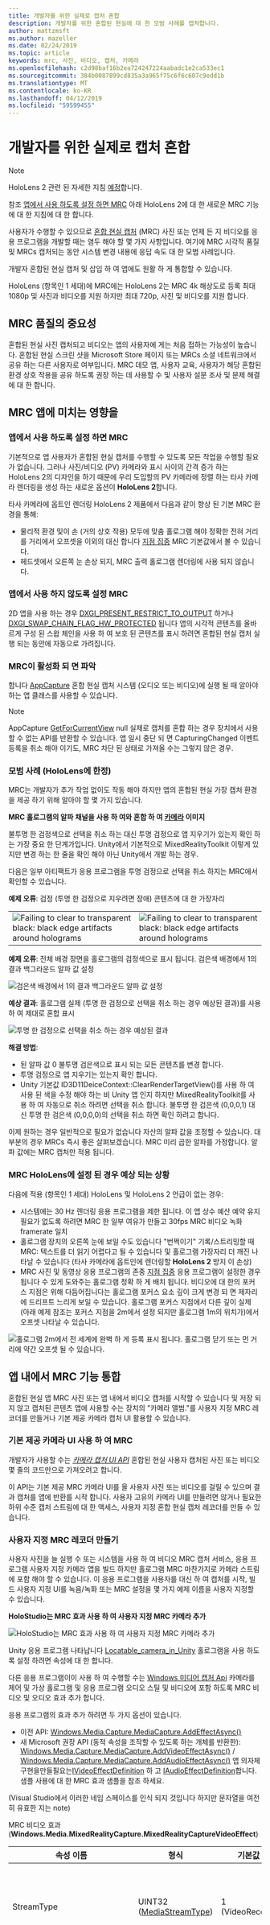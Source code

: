 ```yaml
---
title: 개발자를 위한 실제로 캡처 혼합
description: 개발자를 위한 혼합된 현실에 대 한 모범 사례를 캡처합니다.
author: mattzmsft
ms.author: mazeller
ms.date: 02/24/2019
ms.topic: article
keywords: mrc, 사진, 비디오, 캡처, 카메라
ms.openlocfilehash: c2d98baf16b2ea724247224aabadc1e2ca533ec1
ms.sourcegitcommit: 384b0087899cd835a3a965f75c6f6c607c9edd1b
ms.translationtype: MT
ms.contentlocale: ko-KR
ms.lasthandoff: 04/12/2019
ms.locfileid: "59599455"
---
```

# <a name="mixed-reality-capture-for-developers"></a>개발자를 위한 실제로 캡처 혼합

> [!NOTE]
> HoloLens 2 관련 된 자세한 지침 [예정](index.md#news-and-notes)합니다. 

참조 [앱에서 사용 하도록 설정 하면 MRC](#enabling-mrc-in-your-app) 아래 HoloLens 2에 대 한 새로운 MRC 기능에 대 한 지침에 대 한 합니다.

사용자가 수행할 수 있으므로 [혼합 현실 캡처](mixed-reality-capture.md) (MRC) 사진 또는 언제 든 지 비디오를 응용 프로그램을 개발할 때는 염두 해야 할 몇 가지 사항입니다. 여기에 MRC 시각적 품질 및 MRCs 캡처되는 동안 시스템 변경 내용에 응답 속도 대 한 모범 사례입니다.

개발자 혼합된 현실 캡처 및 삽입 하 여 앱에도 원활 하 게 통합할 수 있습니다.

HoloLens (항목인 1 세대)에 MRC에는 HoloLens 2는 MRC 4k 해상도로 등록 최대 1080p 및 사진과 비디오를 지원 하지만 최대 720p, 사진 및 비디오를 지원 합니다.

## <a name="the-importance-of-quality-mrc"></a>MRC 품질의 중요성

혼합된 현실 사진 캡처되고 비디오는 앱의 사용자에 게는 처음 접하는 가능성이 높습니다. 혼합된 현실 스크린 샷을 Microsoft Store 페이지 또는 MRCs 소셜 네트워크에서 공유 하는 다른 사용자로 여부입니다. MRC 데모 앱, 사용자 교육, 사용자가 해당 혼합된 환경 상호 작용을 공유 하도록 권장 하는 데 사용할 수 및 사용자 설문 조사 및 문제 해결에 대 한 합니다.

## <a name="how-mrc-impacts-your-app"></a>MRC 앱에 미치는 영향을

### <a name="enabling-mrc-in-your-app"></a>앱에서 사용 하도록 설정 하면 MRC

기본적으로 앱 사용자가 혼합된 현실 캡처를 수행할 수 있도록 모든 작업을 수행할 필요가 없습니다. 그러나 사진/비디오 (PV) 카메라와 표시 사이의 간격 증가 하는 HoloLens 2의 디자인을 하기 때문에 우리 도입할의 PV 카메라에 정렬 하는 타사 카메라 렌더링을 생성 하는 새로운 옵션이 **HoloLens 2**합니다. 

타사 카메라에 옵트인 렌더링 HoloLens 2 제품에서 다음과 같이 향상 된 기본 MRC 환경을 통해:
* 물리적 환경 및이 손 (거의 상호 작용) 모두에 맞춤 홀로그램 해야 정확한 전혀 거리를 거리에서 오프셋을 이외의 대신 합니다 [지점 집중](focus-point-in-unity.md) MRC 기본값에서 볼 수 있습니다.
* 헤드셋에서 오른쪽 눈 손상 되지, MRC 출력 홀로그램 렌더링에 사용 되지 않습니다.

### <a name="disabling-mrc-in-your-app"></a>앱에서 사용 하지 않도록 설정 MRC

2D 앱을 사용 하는 경우 [DXGI_PRESENT_RESTRICT_TO_OUTPUT](https://msdn.microsoft.com/library/windows/desktop/bb509554(v=vs.85).aspx) 하거나 [DXGI_SWAP_CHAIN_FLAG_HW_PROTECTED](https://msdn.microsoft.com/library/windows/desktop/bb173076(v=vs.85).aspx) 됩니다 앱의 시각적 콘텐츠를 올바르게 구성 된 스왑 체인을 사용 하 여 보호 된 콘텐츠를 표시 하려면 혼합된 현실 캡처 실행 되는 동안에 자동으로 가려집니다.

### <a name="knowing-when-mrc-is-active"></a>MRC이 활성화 되 면 파악

합니다 [AppCapture](https://msdn.microsoft.com/library/windows/apps/windows.media.capture.appcapture.aspx) 혼합 현실 캡처 시스템 (오디오 또는 비디오)에 실행 될 때 알아야 하는 앱 클래스를 사용할 수 있습니다.

>[!NOTE]
>AppCapture [GetForCurrentView](https://msdn.microsoft.com/library/windows/apps/windows.media.capture.appcapture.getforcurrentview.aspx) null 실제로 캡처를 혼합 하는 경우 장치에서 사용할 수 없는 API를 반환할 수 있습니다. 앱 일시 중단 되 면 CapturingChanged 이벤트 등록을 취소 해야 이기도, MRC 차단 된 상태로 가져올 수는 그렇지 않은 경우.

### <a name="best-practices-hololens-specific"></a>모범 사례 (HoloLens에 한정)

MRC는 개발자가 추가 작업 없이도 작동 해야 하지만 앱의 혼합된 현실 가장 캡처 환경을 제공 하기 위해 알아야 할 몇 가지 있습니다.

**MRC 홀로그램의 알파 채널을 사용 하 여와 혼합 하 여 [카메라](locatable-camera.md) 이미지**

불투명 한 검정색으로 선택을 취소 하는 대신 투명 검정으로 앱 지우기가 있는지 확인 하는 가장 중요 한 단계가입니다. Unity에서 기본적으로 MixedRealityToolkit 이렇게 있지만 변경 하는 한 줄을 확인 해야 아닌 Unity에서 개발 하는 경우.

다음은 일부 아티팩트가 응용 프로그램을 투명 검정으로 선택을 취소 하지는 MRC에서 확인할 수 있습니다.

**예제 오류**: 검정 (투명 한 검정으로 지우려면 장애) 콘텐츠에 대 한 가장자리

<table>
<tr>
<td>
<img src="images/chessboardblackedges-300px.jpg" alt="Failing to clear to transparent black: black edge artifacts around holograms"/>
</td>
<td>
<img src="images/fieldblackedges-300px.jpg" alt="Failing to clear to transparent black: black edge artifacts around holograms"/>
</td>
</tr>
</table>

**예제 오류**: 전체 배경 장면을 홀로그램의 검정색으로 표시 됩니다. 검은색 배경에서 1의 결과 백그라운드 알파 값 설정

![검은색 배경에서 1의 결과 백그라운드 알파 값 설정](images/clearopaqueblack-300px.png)

**예상 결과**: 홀로그램 실제 (투명 한 검정으로 선택을 취소 하는 경우 예상된 결과)를 사용 하 여 제대로 혼합 표시

![투명 한 검정으로 선택을 취소 하는 경우 예상된 결과](images/cleartransparentblack-300px.png)

**해결 방법**:
* 된 알파 값 0 불투명 검은색으로 표시 되는 모든 콘텐츠를 변경 합니다.
* 투명 검정으로 앱 지우기는 있는지 확인 합니다.
* Unity 기본값 ID3D11DeiceContext::ClearRenderTargetView()를 사용 하 여 사용 된 색을 수정 해야 하는 비 Unity 앱 인지 하지만 MixedRealityToolkit를 사용 하 여 자동으로 취소 하려면 선택을 취소 합니다. 불투명 한 검은색 (0,0,0,1) 대신 투명 한 검은색 (0,0,0,0)의 선택을 취소 하면 확인 하려고 합니다.

이제 원하는 경우 일반적으로 필요가 없습니다 자산의 알파 값을 조정할 수 있습니다. 대부분의 경우 MRCs 즉시 좋은 살펴보겠습니다. MRC 미리 곱한 알파를 가정합니다. 알파 값에는 MRC 캡처만 적용 됩니다.

### <a name="what-to-expect-when-mrc-is-enabled-on-hololens"></a>MRC HoloLens에 설정 된 경우 예상 되는 상황

다음에 적용 (항목인 1 세대) HoloLens 및 HoloLens 2 언급이 없는 경우:

* 시스템에는 30 Hz 렌더링 응용 프로그램을 제한 됩니다. 이 앱 상수 예산 예약 유지 필요가 없도록 하려면 MRC 한 일부 여유가 만들고 30fps MRC 비디오 녹화 framerate 일치
* 홀로그램 장치의 오른쪽 눈에 보일 수도 있습니다 "번쩍이기" 기록/스트리밍할 때 MRC: 텍스트를 더 읽기 어렵다고 될 수 있습니다 및 홀로그램 가장자리 더 깨진 나타날 수 있습니다 (타사 카메라에 옵트인에 렌더링할 **HoloLens 2** 방지 이 손상)
* MRC 사진 및 동영상 응용 프로그램의 존중 [지점 집중](focus-point-in-unity.md) 응용 프로그램이 설정한 경우 됩니다 수 있게 도와주는 홀로그램 정확 하 게 배치 됩니다. 비디오에 대 한의 포커스 지점은 위해 다듬어집니다는 홀로그램 포커스 요소 깊이 크게 변경 되 면 제자리에 드리프트 느리게 보일 수 있습니다. 홀로그램 포커스 지점에서 다른 깊이 실제 (아래 예제 참조는 포커스 지점을 2m에서 설정 되지만 홀로그램 1m의 위치가)에서 오프셋 나타날 수 있습니다.

![홀로그램 2m에서 전 세계에 완벽 하 게 등록 표시 됩니다. 홀로그램 닫기 또는 먼 거리에 약간 오프셋 될 수 있습니다.](images/hologramaccuracydistancemrc-1000px.png)

## <a name="integrating-mrc-functionality-from-within-your-app"></a>앱 내에서 MRC 기능 통합

혼합된 현실 앱 MRC 사진 또는 앱 내에서 비디오 캡처를 시작할 수 있습니다 및 저장 되지 않고 캡처된 콘텐츠 앱에 사용할 수는 장치의 "카메라 앨범."를 사용자 지정 MRC 레코더를 만들거나 기본 제공 카메라 캡처 UI 활용할 수 있습니다. 

### <a name="mrc-with-built-in-camera-ui"></a>기본 제공 카메라 UI 사용 하 여 MRC

개발자가 사용할 수는 *[카메라 캡처 UI API](https://docs.microsoft.com/windows/uwp/audio-video-camera/capture-photos-and-video-with-cameracaptureui)* 혼합된 현실 사용자 캡처된 사진 또는 비디오 몇 줄의 코드만으로 가져오려고 합니다.

이 API는 기본 제공 MRC 카메라 UI를 올 사용자 사진 또는 비디오를 걸릴 수 있으며 결과 캡처를 앱에 반환를 시작 합니다.  사용자 고유의 카메라 UI를 만들려면 않거나 필요한 하위 수준 캡처 스트림에 대 한 액세스, 사용자 지정 혼합 현실 캡처 레코더를 만들 수 있습니다.

### <a name="creating-a-custom-mrc-recorder"></a>사용자 지정 MRC 레코더 만들기

사용자 사진을 늘 실행 수 또는 시스템을 사용 하 여 비디오 MRC 캡처 서비스, 응용 프로그램 사용자 지정 카메라 앱을 빌드 하지만 홀로그램 MRC 마찬가지로 카메라 스트림에 포함 해야 할 수 있습니다. 이 응용 프로그램을 사용자를 대신 하 여 캡처를 시작, 빌드 사용자 지정 UI를 녹음/녹화 또는 MRC 설정을 몇 가지 예제 이름을 사용자 지정할 수 있습니다.

**HoloStudio는 MRC 효과 사용 하 여 사용자 지정 MRC 카메라 추가**

![HoloStudio는 MRC 효과 사용 하 여 사용자 지정 MRC 카메라 추가](images/cameraiconholostudio-300px.jpg)

Unity 응용 프로그램 나타납니다 [Locatable_camera_in_Unity](locatable-camera-in-unity.md) 홀로그램을 사용 하도록 설정 하려면 속성에 대 한 합니다.

다른 응용 프로그램이이 사용 하 여 수행할 수는 [Windows 미디어 캡처 Api](https://msdn.microsoft.com/library/windows/apps/windows.media.capture.mediacapture.aspx) 카메라를 제어 및 가상 홀로그램 및 응용 프로그램 오디오 스틸 및 비디오에 포함 하도록 MRC 비디오 및 오디오 효과 추가 합니다.

응용 프로그램의 효과 추가 하려면 두 가지 옵션이 있습니다.
* 이전 API: [Windows.Media.Capture.MediaCapture.AddEffectAsync()](https://msdn.microsoft.com/library/windows/apps/br211961.aspx)
* 새 Microsoft 권장 API (동적 속성을 조작할 수 있도록 하는 개체를 반환한): [Windows.Media.Capture.MediaCapture.AddVideoEffectAsync()](https://msdn.microsoft.com/library/windows/apps/windows.media.capture.mediacapture.addvideoeffectasync.aspx) / [Windows.Media.Capture.MediaCapture.AddAudioEffectAsync()](https://msdn.microsoft.com/library/windows/apps/windows.media.capture.mediacapture.addaudioeffectasync.aspx) 앱 의자체구현을만들필요는[IVideoEffectDefinition](https://msdn.microsoft.com/library/windows/apps/windows.media.effects.ivideoeffectdefinition.aspx) 하 고 [IAudioEffectDefinition](https://msdn.microsoft.com/library/windows/apps/windows.media.effects.iaudioeffectdefinition.aspx)합니다. 샘플 사용에 대 한 MRC 효과 샘플을 참조 하세요.

(Visual Studio에서 이러한 네임 스페이스를 인식 되지 것입니다 하지만 문자열을 여전히 유효한 지는 note)

MRC 비디오 효과 (**Windows.Media.MixedRealityCapture.MixedRealityCaptureVideoEffect**)

|  속성 이름  |  형식  |  기본값  |  설명 | 
|----------|----------|----------|----------|
|  StreamType  |  UINT32 ([MediaStreamType](https://msdn.microsoft.com/library/windows/apps/windows.media.capture.mediastreamtype.aspx))  |  1 (VideoRecord)  |  이 효과에 사용 되는 캡처 스트림을 설명 합니다. 오디오를 사용할 수 없습니다. | 
|  HologramCompositionEnabled  |  boolean  |  TRUE  |  홀로그램 비디오 캡처에서를 사용 하지 않도록 설정 하거나 사용 하는 플래그입니다. | 
|  RecordingIndicatorEnabled  |  boolean  |  TRUE  |  홀로그램 캡처 시 화면에서 기록 표시기를 사용할지를 플래그입니다. | 
|  VideoStabilizationEnabled  |  boolean  |  FALSE  |  HoloLens 추적기에서 제공 하는 비디오 안정화를 사용할지를 플래그입니다. | 
|  VideoStabilizationBufferLength  |  UINT32  |  0  |  설정 비디오 안정화에 대 한 기록 프레임 수가 사용 됩니다. 0 0-대기 시간 및 기능과 성능 측면에서 거의 "무료"입니다. (대기 시간 및 메모리의 15 프레임) 하는 대신 가장 높은 품질에 대 한 15는 사용 하는 것이 좋습니다. | 
|  GlobalOpacityCoefficient  |  FLOAT  |  0.9 (HoloLens) 1.0 (몰입 형 헤드셋)  |  홀로그램 전역 불투명도 계수 범위의 (완전히 투명) 0.0에서 1.0으로 설정 (완전 불투명). | 
|  BlankOnProtectedContent  |  boolean  |  FALSE  |  활성화 하거나 비활성화는 2d UWP 앱 보여 주는 보호 된 콘텐츠가 있는 경우 빈 프레임을 반환 하는 플래그입니다. 이 플래그는 false 및 2d UWP 앱 인지 보여 주는 보호 된 콘텐츠, 혼합된 현실 캡처 모두 헤드셋에 보호 된 콘텐츠 질감 2d UWP 앱 바뀝니다. |
|  ShowHiddenMesh  |  boolean  |  FALSE  |  사용 하도록 설정 하거나 holographic 카메라의 숨겨진된 영역 메시를 표시 하 고 콘텐츠를 인접 하지 않도록 설정 하는 플래그입니다. |

MRC 오디오 효과 (**Windows.Media.MixedRealityCapture.MixedRealityCaptureAudioEffect**)

<table>
<tr>
<th>속성 이름</th>
<th>형식</th>
<th>기본값</th>
<th>설명</th>
</tr>
<tr>
<td>MixerMode</td>
<td>UINT32</td>
<td>2</td>
<td>
<ul>
<li>0 : Mic 오디오 전용</li>
<li>1 : 시스템 오디오 전용</li>
<li>2 : Mic 및 시스템 오디오</li>
</ul>
</td>
</tr>
</table>

### <a name="simultaneous-mrc-limitations"></a>동시 MRC 제한 사항

MRC 동시에 액세스 하는 여러 앱 주위에 특정 제한이 있습니다.

#### <a name="photovideo-camera-access"></a>사진/비디오 카메라 액세스

사진/비디오 카메라는 동시에 액세스할 수 있는 프로세스 수가 제한 됩니다. 프로세스를 기록 하는 동안 사진을 다른 프로세스를 실행 하거나 비디오 사진/비디오 카메라를 획득 하지 못합니다. (혼합 현실 캡처 및 표준 사진/비디오 캡처를 모두에 적용)

Windows 10 2018 년 4 월 업데이트를이 제한이 적용 되지 않습니다 경우 기본 제공 MRC 카메라 UI 사진/비디오 카메라를 사용 하 여 앱을 시작한 후 사진 또는 비디오를 만드는 데 사용 됩니다. 이 경우 기본 값에서 확인 및 기본 제공 MRC 카메라 UI의 프레임 속도 줄어들 수 있습니다.

Windows 10 년 10 월 2018 Update이이 제한이 적용 되지 않습니다 MRC Miracast 통한 스트리밍.

#### <a name="mrc-access"></a>MRC 액세스

그러나 Windows 10 2018 년 4 월 업데이트를 더 이상 없습니다 (사진/비디오 카메라에 대 한 액세스는 아직 제한) MRC 스트림에 액세스 하는 여러 앱 관련 제한 사항입니다.

Windows 10 2018 년 4 월 이전 MRC 레코더를 사용자 지정 하는 앱의 업데이트 된 시스템 MRC (캡처 사진, 비디오, 캡처링 또는 Windows Device Portal 스트리밍)를 사용 하 여 함께 사용할 수 없습니다.

## <a name="see-also"></a>참조
* [혼합된 현실 캡처](mixed-reality-capture.md)
* [Spectator 보기](spectator-view.md)
